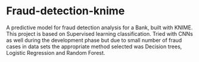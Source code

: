 # Fraud-detection-knime
A predictive model for fraud detection analysis for a Bank, built with KNIME. This project is based on Supervised learning classification. Tried with CNNs as well during the development phase but due to small number of fraud cases in data sets the appropriate method selected was Decision trees, Logistic Regression and Random Forest.
